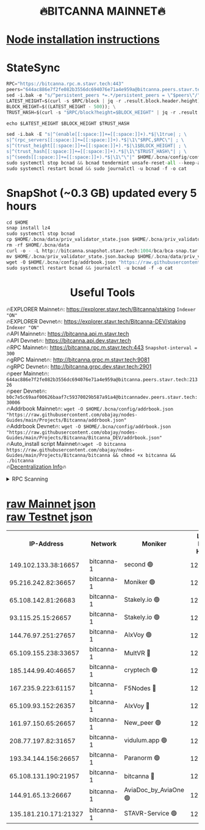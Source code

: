 <h1 align="center"> 🔥BITCANNA MAINNET🔥</h1>


[Node installation instructions](https://github.com/obajay/nodes-Guides/tree/main/Projects/Bitcanna)
=

# StateSync
```python
RPC="https://bitcanna.rpc.m.stavr.tech:443"
peers="644ac886e7f2fe082b3556dc694076e71a4e959a@bitcanna.peers.stavr.tech:21326"
sed -i.bak -e "s/^persistent_peers *=.*/persistent_peers = \"$peers\"/" $HOME/.bcna/config/config.toml
LATEST_HEIGHT=$(curl -s $RPC/block | jq -r .result.block.header.height); \
BLOCK_HEIGHT=$((LATEST_HEIGHT - 500)); \
TRUST_HASH=$(curl -s "$RPC/block?height=$BLOCK_HEIGHT" | jq -r .result.block_id.hash)

echo $LATEST_HEIGHT $BLOCK_HEIGHT $TRUST_HASH

sed -i.bak -E "s|^(enable[[:space:]]+=[[:space:]]+).*$|\1true| ; \
s|^(rpc_servers[[:space:]]+=[[:space:]]+).*$|\1\"$RPC,$RPC\"| ; \
s|^(trust_height[[:space:]]+=[[:space:]]+).*$|\1$BLOCK_HEIGHT| ; \
s|^(trust_hash[[:space:]]+=[[:space:]]+).*$|\1\"$TRUST_HASH\"| ; \
s|^(seeds[[:space:]]+=[[:space:]]+).*$|\1\"\"|" $HOME/.bcna/config/config.toml
sudo systemctl stop bcnad && bcnad tendermint unsafe-reset-all --keep-addr-book
sudo systemctl restart bcnad && sudo journalctl -u bcnad -f -o cat
```
# SnapShot (~0.3 GB) updated every 5 hours
```python
cd $HOME
snap install lz4
sudo systemctl stop bcnad
cp $HOME/.bcna/data/priv_validator_state.json $HOME/.bcna/priv_validator_state.json.backup
rm -rf $HOME/.bcna/data
curl -o - -L http://bitcanna.snapshot.stavr.tech:1004/bca/bca-snap.tar.lz4 | lz4 -c -d - | tar -x -C $HOME/.bcna --strip-components 2
mv $HOME/.bcna/priv_validator_state.json.backup $HOME/.bcna/data/priv_validator_state.json
wget -O $HOME/.bcna/config/addrbook.json "https://raw.githubusercontent.com/obajay/nodes-Guides/main/Projects/Bitcanna/addrbook.json"
sudo systemctl restart bcnad && journalctl -u bcnad -f -o cat
```

 <h1 align="center"> Useful Tools</h1>

🔥EXPLORER Mainnet🔥:    https://explorer.stavr.tech/Bitcanna/staking          `Indexer "ON"` \
🔥EXPLORER Devnet🔥:     https://explorer.stavr.tech/Bitcanna-DEV/staking     `Indexer "ON"` \
🔥API Mainnet🔥:         https://bitcanna.api.m.stavr.tech \
🔥API Devnet🔥:          https://bitcanna.api.dev.stavr.tech \
🔥RPC Mainnet🔥:         https://bitcanna.rpc.m.stavr.tech:443         `Snapshot-interval = 300` \
🔥gRPC Mainnet🔥:        http://bitcanna.grpc.m.stavr.tech:9081 \
🔥gRPC Devnet🔥:         http://bitcanna.grpc.dev.stavr.tech:2901 \
🔥peer Mainnet🔥:        `644ac886e7f2fe082b3556dc694076e71a4e959a@bitcanna.peers.stavr.tech:21326` \
🔥peer Devnet🔥:         `b0c7e5c69aaf00626baaf7c59370029b587a91a4@bitcannadev.peers.stavr.tech:30006` \
🔥Addrbook Mainnet🔥:    ```wget -O $HOME/.bcna/config/addrbook.json "https://raw.githubusercontent.com/obajay/nodes-Guides/main/Projects/Bitcanna/addrbook.json"``` \
🔥Addrbook Devnet🔥:    ```wget -O $HOME/.bcna/config/addrbook.json "https://raw.githubusercontent.com/obajay/nodes-Guides/main/Projects/Bitcanna/Bitcanna_DEV/addrbook.json"``` \
🔥Auto_install script Mainnet🔥:```wget -O bitcanna https://raw.githubusercontent.com/obajay/nodes-Guides/main/Projects/Bitcanna/bitcanna && chmod +x bitcanna && ./bitcanna``` \
🔥[Decentralization Info](https://github.com/obajay/StateSync-snapshots/tree/main/Projects/Bitcanna/Decentralization)🔥


<details>
<summary>RPC Scanning</summary>

<h2 align="center"> We scan nodes in real time every 4 hours. And we provide the final result of RPC endpoints.
We cannot influence the operation of these nodes in any way. </h2>


```python
If Voting Power is higher than 0 --> then the Node is a validator of the network and may be subject to attack and be a potential threat to the chain.
```
```python
We marked such validators with a red symbol
```

</details>

[raw Mainnet json](https://rpc-check.bcam.stavr.tech/bcam/rpc-bcam-result.json) \
[raw Testnet json](https://github.com/obajay/StateSync-snapshots/tree/main/Projects/Bitcanna/Rpc-Check-Testnet)
=



<table><tr><th>IP-Address</th><th>Network</th><th>Moniker</th><th>Latest Block Height</th><th>Earliest Block Height</th><th>Catching Up</th><th>Tx Index</th><th>Voting Power</th><th>Scan Time</th></tr><tr><td>149.102.133.38:16657</td><td>bitcanna-1</td><td>second 🟢</td><td>12888237</td><td>1</td><td>False</td><td>on</td><td>0</td><td>2024-03-06T10:37:53.622745253UTC</td></tr><tr><td>95.216.242.82:36657</td><td>bitcanna-1</td><td>Moniker 🟢</td><td>12888226</td><td>5776907</td><td>False</td><td>on</td><td>0</td><td>2024-03-06T10:36:50.120030260UTC</td></tr><tr><td>65.108.142.81:26683</td><td>bitcanna-1</td><td>Stakely.io 🟢</td><td>12888230</td><td>6152001</td><td>False</td><td>on</td><td>0</td><td>2024-03-06T10:37:13.321783473UTC</td></tr><tr><td>93.115.25.15:26657</td><td>bitcanna-1</td><td>Stakely.io 🟢</td><td>12888230</td><td>6520001</td><td>False</td><td>on</td><td>0</td><td>2024-03-06T10:37:08.942732550UTC</td></tr><tr><td>144.76.97.251:27657</td><td>bitcanna-1</td><td>AlxVoy 🟢</td><td>12888235</td><td>8805201</td><td>False</td><td>on</td><td>0</td><td>2024-03-06T10:37:43.094431516UTC</td></tr><tr><td>65.109.155.238:33657</td><td>bitcanna-1</td><td>MultVR 🔴</td><td>12862073</td><td>9933415</td><td>False</td><td>on</td><td>353850</td><td>2024-03-06T10:37:21.052504620UTC</td></tr><tr><td>185.144.99.40:46657</td><td>bitcanna-1</td><td>cryptech 🟢</td><td>12888226</td><td>11528001</td><td>False</td><td>on</td><td>0</td><td>2024-03-06T10:36:45.718057707UTC</td></tr><tr><td>167.235.9.223:61157</td><td>bitcanna-1</td><td>F5Nodes 🔴</td><td>12888232</td><td>12084001</td><td>False</td><td>on</td><td>570</td><td>2024-03-06T10:37:23.316637693UTC</td></tr><tr><td>65.109.93.152:26357</td><td>bitcanna-1</td><td>AlxVoy 🔴</td><td>12888237</td><td>12109301</td><td>False</td><td>on</td><td>1391814</td><td>2024-03-06T10:37:53.949650749UTC</td></tr><tr><td>161.97.150.65:26657</td><td>bitcanna-1</td><td>New_peer 🟢</td><td>12888230</td><td>12254001</td><td>False</td><td>on</td><td>0</td><td>2024-03-06T10:37:13.586682447UTC</td></tr><tr><td>208.77.197.82:31657</td><td>bitcanna-1</td><td>vidulum.app 🟢</td><td>12888231</td><td>12386934</td><td>False</td><td>on</td><td>0</td><td>2024-03-06T10:37:16.573140702UTC</td></tr><tr><td>193.34.144.156:26657</td><td>bitcanna-1</td><td>Paranorm 🟢</td><td>12870111</td><td>12697701</td><td>False</td><td>on</td><td>0</td><td>2024-03-06T10:37:30.018987608UTC</td></tr><tr><td>65.108.131.190:21957</td><td>bitcanna-1</td><td>bitcanna 🔴</td><td>12888233</td><td>12788233</td><td>False</td><td>on</td><td>419569</td><td>2024-03-06T10:37:27.717621210UTC</td></tr><tr><td>144.91.65.13:26667</td><td>bitcanna-1</td><td>AviaDoc_by_AviaOne 🟢</td><td>12888234</td><td>12881101</td><td>False</td><td>on</td><td>0</td><td>2024-03-06T10:37:38.504526848UTC</td></tr><tr><td>135.181.210.171:21327</td><td>bitcanna-1</td><td>STAVR-Service 🟢</td><td>12888235</td><td>12887001</td><td>False</td><td>on</td><td>0</td><td>2024-03-06T10:37:42.889981715UTC</td></tr></table>
